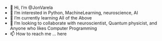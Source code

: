 - 👋 Hi, I’m @JonVarela
- 👀 I’m interested in Python, MachineLearning, neuroscience, AI 
- 🌱 I’m currently learning All of the Above 
- 💞️ I’m looking to collaborate with neuroscientist, Quantum physicist, and Anyone who likes Computer Programming
- 📫 How to reach me ... here

<!---
JonVarela/JonVarela is a ✨ special ✨ repository because its `README.md` (this file) appears on your GitHub profile.
You can click the Preview link to take a look at your changes.
--->
